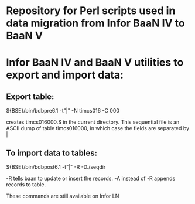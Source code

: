 # Repository for Perl scripts used in data migration from Infor BaaN IV to BaaN V

# Infor BaaN IV and BaaN V utilities to export and import data:

## Export table:

${BSE}/bin/bdbpre6.1 -t"|" -N timcs016 -C 000 

creates timcs016000.S in the current
directory. This sequential file is an ASCII dump of table timcs016000, in which
case the fields are separated by | 


## To import data to tables:
${BSE}/bin/bdbpost6.1 -t"|" -R -D./seqdir

-R tells baan to update or insert the records.
-A instead of -R appends records to table.

These commands are still available on Infor LN


